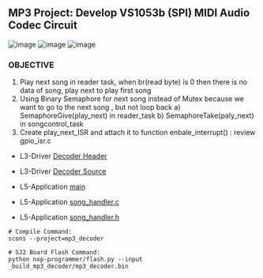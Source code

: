 ## MP3 Project: Develop VS1053b (SPI) MIDI Audio Codec Circuit

![image](https://user-images.githubusercontent.com/38081550/97953088-5e363000-1d54-11eb-8272-0d227433ceaf.png)
![image](https://user-images.githubusercontent.com/38081550/97952012-e9152b80-1d50-11eb-9854-d748d2d60bc8.png)
![image](https://user-images.githubusercontent.com/38081550/97953356-106df780-1d55-11eb-9d8f-08fd07f97da2.png)

### OBJECTIVE

1. Play next song in reader task, when br(read byte) is 0 then there is no data of song, play next to play first song
2. Using Binary Semaphore for next song instead of Mutex because we want to go to the next song , but not loop back
   a) SemaphoreGive(play_next) in reader_task
   b) SemaphoreTake(paly_next) in songcontrol_task
3. Create play_next_ISR and attach it to function enbale_interrupt() : review gpio_isr.c

- L3-Driver [Decoder Header](https://github.com/Hoangle95/Real-Time-Embedded-System-NXP/blob/main/sjtwo-c-master/projects/Decoder/l3_drivers/decoder_mp3.h)

- L3-Driver [Decoder Source](https://github.com/Hoangle95/Real-Time-Embedded-System-NXP/blob/main/sjtwo-c-master/projects/Decoder/l3_drivers/sources/decoder_mp3.c)
- L5-Application [main](https://github.com/Hoangle95/Real-Time-Embedded-System-NXP/blob/main/sjtwo-c-master/projects/Decoder/l5_application/main.c)
- L5-Application [song_handler.c](https://github.com/Hoangle95/Real-Time-Embedded-System-NXP/blob/main/sjtwo-c-master/projects/DecoderV1/l5_application/song_handler.c)
- L5-Application [song_handler.h](https://github.com/Hoangle95/Real-Time-Embedded-System-NXP/blob/main/sjtwo-c-master/projects/DecoderV1/l5_application/song_handler.h)

```
# Compile Command:
scons --project=mp3_decoder

# SJ2 Board Flash Command:
python nxp-programmer/flash.py --input _build_mp3_decoder/mp3_decoder.bin
```
